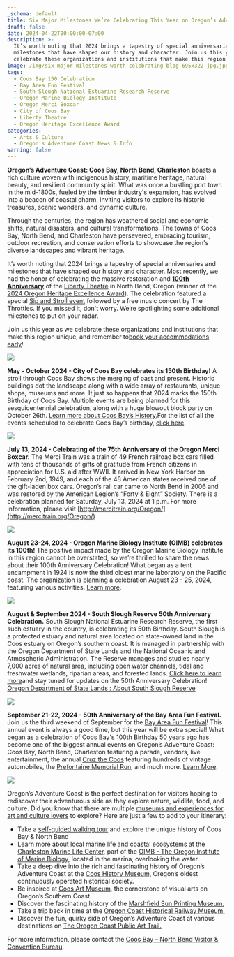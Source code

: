 ```yaml
---
_schema: default
title: Six Major Milestones We’re Celebrating This Year on Oregon’s Adventure Coast
draft: false
date: 2024-04-22T00:00:00-07:00
description: >-
  It’s worth noting that 2024 brings a tapestry of special anniversaries and
  milestones that have shaped our history and character. Join us this year as we
  celebrate these organizations and institutions that make this region unique!
image: /img/six-major-milestones-worth-celebrating-blog-695x322-jpg.jpg
tags:
  - Coos Bay 150 Celebration
  - Bay Area Fun Festival
  - South Slough National Estuarine Research Reserve
  - Oregon Marine Biology Institute
  - Oregon Merci Boxcar
  - City of Coos Bay
  - Liberty Theatre
  - Oregon Heritage Excellence Award
categories:
  - Arts & Culture
  - Oregon's Adventure Coast News & Info
warning: false
---
```

**Oregon’s Adventure Coast: Coos Bay, North Bend, Charleston** boasts a rich culture woven with indigenous history, maritime heritage, natural beauty, and resilient community spirit. What was once a bustling port town in the mid-1800s, fueled by the timber industry's expansion, has evolved into a beacon of coastal charm, inviting visitors to explore its historic treasures, scenic wonders, and dynamic culture.

Through the centuries, the region has weathered social and economic shifts, natural disasters, and cultural transformations. The towns of Coos Bay, North Bend, and Charleston have persevered, embracing tourism, outdoor recreation, and conservation efforts to showcase the region's diverse landscapes and vibrant heritage.

It’s worth noting that 2024 brings a tapestry of special anniversaries and milestones that have shaped our history and character. Most recently, we had the honor of celebrating the massive restoration and **<u>100th Anniversary</u>** of the [Liberty Theatre](https://kpic.com/news/local/liberty-theatre-to-celebrate-100th-anniversary) in North Bend, Oregon (winner of the [2024 Oregon Heritage Excellence Award](https://theworldlink.com/news/local/the-liberty-theatre---honored-with-2024-oregon-heritage-excellence-award/article_4f3daa20-f6cb-11ee-9d86-fb61d1150bcd.html)). The celebration featured a special [Sip and Stroll event](https://www.kval.com/news/local/wine-walk-and-the-100th-anniversary-of-the-liberty-theatre) followed by a free music concert by The Throttles. If you missed it, don't worry. We’re spotlighting some additional milestones to put on your radar.

Join us this year as we celebrate these organizations and institutions that make this region unique, and remember to[book your accommodations early](https://www.oregonsadventurecoast.com/lodging/)!

![](/img/150th-party-695x125.jpg)

**May - October 2024 - City of Coos Bay celebrates its 150th Birthday!** A stroll through Coos Bay shows the merging of past and present. Historic buildings dot the landscape along with a wide array of restaurants, unique shops, museums and more. It just so happens that 2024 marks the 150th Birthday of Coos Bay. Multiple events are being planned for this sesquicentennial celebration, along with a huge blowout block party on October 26th. [Learn more about Coos Bay’s History.](https://www.coosbayor.gov/Home/Components/News/News/923/16)For the list of all the events scheduled to celebrate Coos Bay’s birthday, [click here](https://www.oregonsadventurecoast.com/coos-bay-150).

![](/img/coos-bay-oregon-1.jpg)

**July 13, 2024 - Celebrating of the 75th Anniversary of the Oregon Merci Boxcar.** The Merci Train was a train of 49 French railroad box cars filled with tens of thousands of gifts of gratitude from French citizens in appreciation for U.S. aid after WWII. It arrived in New York Harbor on February 2nd, 1949, and each of the 48 American states received one of the gift-laden box cars. Oregon’s rail car came to North Bend in 2006 and was restored by the American Legion’s “Forty & Eight” Society. There is a celebration planned for Saturday, July 13, 2024 at 1 p.m. For more information, please visit [http://mercitrain.org/Oregon/](http://mercitrain.org/Oregon/)

![](/img/oregon-merci-boxcar.jpg)

**August 23-24, 2024 - Oregon Marine Biology Institute (OIMB) celebrates its 100th!** The positive impact made by the Oregon Marine Biology Institute in this region cannot be overstated, so we’re thrilled to share the news about their 100th Anniversary Celebration! What began as a tent encampment in 1924 is now the third oldest marine laboratory on the Pacific coast. The organization is planning a celebration August 23 - 25, 2024, featuring various activities. [Learn more](https://www.uoalumni.com/s/1540/21/interior.aspx?sid=1540&amp;gid=3&amp;pgid=13110&amp;cid=34348&amp;ecid=34348&amp;crid=0&amp;calpgid=10043&amp;calcid=24275).

![](/img/oimb.jpg)

**August & September 2024 - South Slough Reserve 50th Anniversary Celebration.** South Slough National Estuarine Research Reserve, the first such estuary in the country, is celebrating its 50th Birthday. South Slough is a protected estuary and natural area located on state-owned land in the Coos estuary on Oregon’s southern coast. It is managed in partnership with the Oregon Department of State Lands and the National Oceanic and Atmospheric Administration. The Reserve manages and studies nearly 7,000 acres of natural area, including open water channels, tidal and freshwater wetlands, riparian areas, and forested lands. [Click here to learn more](https://www.oregon.gov/DSL/SS/Pages/About.aspx)and stay tuned for updates on the 50th Anniversary Celebration! [Oregon Department of State Lands : About South Slough Reserve](https://www.oregon.gov/DSL/SS/Pages/About.aspx)

![](/img/south-slough-reserve.jpg)

**September 21-22, 2024 - 50th Anniversary of the Bay Area Fun Festival.** Join us the third weekend of September for the [Bay Area Fun Festival](https://www.oregonsadventurecoast.com/event/annual-bay-area-fun-festival/)! This annual event is always a good time, but this year will be extra special! What began as a celebration of Coos Bay's 100th Birthday 50 years ago has become one of the biggest annual events on Oregon’s Adventure Coast: Coos Bay, North Bend, Charleston featuring a parade, vendors, live entertainment, the annual [Cruz the Coos](https://www.oregonsadventurecoast.com/event/annual-cruz-the-coos/) featuring hundreds of vintage automobiles, the [Prefontaine Memorial Run](https://www.oregonsadventurecoast.com/event/annual-prefontaine-memorial-run/), and much more. [Learn More](https://www.oregonsadventurecoast.com/event/annual-bay-area-fun-festival/).

![](/img/bay-area-fun-festival-1.jpg)

Oregon’s Adventure Coast is the perfect destination for visitors hoping to rediscover their adventurous side as they explore nature, wildlife, food, and culture. Did you know that there are multiple [museums and experiences for art and culture lovers](https://oregonsadventurecoast.com/art-history-culture/) to explore? Here are just a few to add to your itinerary:

* Take a [self-guided walking tour](https://www.oregonsadventurecoast.com/blog/trip-idea-a-walking-tour-of-historic-coos-bay-north-bend/) and explore the unique history of Coos Bay & North Bend
* Learn more about local marine life and coastal ecosystems at the [Charleston Marine Life Center,](https://cmlc.uoregon.edu/) part of the [OIMB - The Oregon Institute of Marine Biology,](https://oimb.uoregon.edu/) located in the marina, overlooking the water.
* Take a deep dive into the rich and fascinating history of Oregon’s Adventure Coast at the [Coos History Museum,](https://www.oregonsadventurecoast.com/blog/oregon-s-adventure-coast-spotlight-coos-history-museum/) Oregon’s oldest continuously operated historical society.
* Be inspired at [Coos Art Museum,](https://www.coosart.org/) the cornerstone of visual arts on Oregon’s Southern Coast.
* Discover the fascinating history of the [Marshfield Sun Printing Museum.](https://www.facebook.com/p/Marshfield-Sun-Printing-Museum-100071574391773/)
* Take a trip back in time at the [Oregon Coast Historical Railway Museum.](https://visittheoregoncoast.com/cities/coos-bay/activities/oregon-coast-historical-railway-museum/)
* Discover the fun, quirky side of Oregon’s Adventure Coast at various destinations on [The Oregon Coast Public Art Trail.](https://www.oregonsadventurecoast.com/blog/explore-the-oregon-coast-public-art-trail/)

For more information, please contact the [Coos Bay – North Bend Visitor & Convention Bureau](https://www.oregonsadventurecoast.com/).

<br>